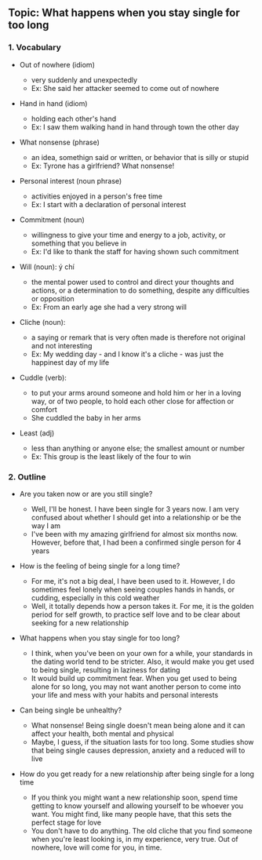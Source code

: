 ## Topic: What happens when you stay single for too long

### 1. Vocabulary
- Out of nowhere (idiom)
  + very suddenly and unexpectedly
  + Ex: She said her attacker seemed to come out of nowhere

- Hand in hand (idiom)
  + holding each other's hand
  + Ex: I saw them walking hand in hand through town the other day

- What nonsense (phrase)
  + an idea, somethign said or written, or behavior that is silly or stupid
  + Ex: Tyrone has a girlfriend? What nonsense!

- Personal interest (noun phrase)
  + activities enjoyed in a person's free time
  + Ex: I start with a declaration of personal interest

- Commitment (noun)
  + willingness to give your time and energy to a job, activity, or something that you believe in
  + Ex: I'd like to thank the staff for having shown such commitment

- Will (noun): ý chí
  + the mental power used to control and direct your thoughts and actions, or a determination to do something, despite any difficulties or opposition
  + Ex: From an early age she had a very strong will

- Cliche (noun): 
  + a saying or remark that is very often made is therefore not original and not interesting
  + Ex: My wedding day - and I know it's a cliche - was just the happinest day of my life

- Cuddle (verb):
  + to put your arms around someone and hold him or her in a loving way, or of two people, to hold each other close for affection or comfort
  + She cuddled the baby in her arms

- Least (adj)
  + less than anything or anyone else; the smallest amount or number
  + Ex: This group is the least likely of the four to win

### 2. Outline
- Are you taken now or are you still single?
  + Well, I'll be honest. I have been single for 3 years now. I am very confused about whether I should get into a relationship or be the way I am
  + I've been with my amazing girlfriend for almost six months now. However, before that, I had been a confirmed single person for 4 years

- How is the feeling of being single for a long time?
  + For me, it's not a big deal, I have been used to it. However, I do sometimes feel lonely when seeing couples hands in hands, or cudding, especially in this cold weather
  + Well, it totally depends how a person takes it. For me, it is the golden period for self growth, to practice self love and to be clear about seeking for a new relationship

- What happens when you stay single for too long?
  + I think, when you've been on your own for a while, your standards in the dating world tend to be stricter. Also, it would make you get used to being single, resulting in laziness for dating
  + It would build up commitment fear. When you get used to being alone for so long, you may not want another person to come into your life and mess with your habits and personal interests

- Can being single be unhealthy?
  + What nonsense! Being single doesn't mean being alone and it can affect your health, both mental and physical
  + Maybe, I guess, if the situation lasts for too long. Some studies show that being single causes depression, anxiety and a reduced will to live

- How do you get ready for a new relationship after being single for a long time
  + If you think you might want a new relationship soon, spend time getting to know yourself and allowing yourself to be whoever you want. You might find, like many people have, that this sets the perfect stage for love
  + You don't have to do anything. The old cliche that you find someone when you're least looking is, in my experience, very true. Out of nowhere, love will come for you, in time.